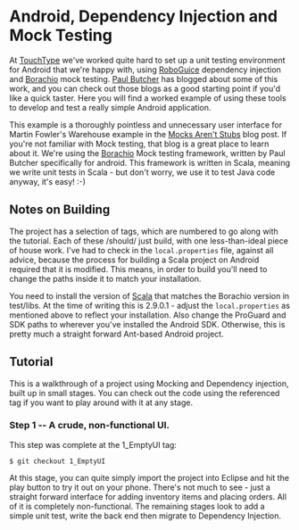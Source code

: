 Android, Dependency Injection and Mock Testing
==============================================

At [TouchType](http://www.touchtype-online.com) we've worked quite hard to set up a unit testing environment for Android that we're happy with, using [RoboGuice](http://code.google.com/p/roboguice) dependency injection and [Borachio](http://www.borachio.com) mock testing. [Paul Butcher](http://www.paulbutcher.com) has blogged about some of this work, and you can check out those blogs as a good starting point if you'd like a quick taster. Here you will find a worked example of using these tools to develop and test a really simple Android application.

This example is a thoroughly pointless and unnecessary user interface for Martin Fowler's Warehouse example in the [Mocks Aren't Stubs](http://martinfowler.com/articles/mocksArentStubs.html) blog post. If you're not familiar with Mock testing, that blog is a great place to learn about it. We're using the [Borachio](http://www.borachio.com) Mock testing framework, written by Paul Butcher specifically for android. This framework is written in Scala, meaning we write unit tests in Scala - but don't worry, we use it to test Java code anyway, it's easy! :-)


Notes on Building
-----------------

The project has a selection of tags, which are numbered to go along with the tutorial. Each of these /should/ just build, with one less-than-ideal piece of house work. I've had to check in the `local.properties` file, against all advice, because the process for building a Scala project on Android required that it is modified. This means, in order to build you'll need to change the paths inside it to match your installation. 

You need to install the version of [Scala](http://www.scala-lang.org) that matches the Borachio version in test/libs. At the time of writing this is 2.9.0.1 - adjust the `local.properties` as mentioned above to reflect your installation. Also change the ProGuard and SDK paths to wherever you've installed the Android SDK. Otherwise, this is pretty much a straight forward Ant-based Android project.


Tutorial
--------

This is a walkthrough of a project using Mocking and Dependency injection, built up in small stages. You can check out the code using the referenced tag if you want to play around with it at any stage.


### Step 1 -- A crude, non-functional UI.

This step was complete at the 1_EmptyUI tag:

    $ git checkout 1_EmptyUI

At this stage, you can quite simply import the project into Eclipse and hit the play button to try it out on your phone. There's not much to see - just a straight forward interface for adding inventory items and placing orders. All of it is completely non-functional. The remaining stages look to add a simple unit test, write the back end then migrate to Dependency Injection.



